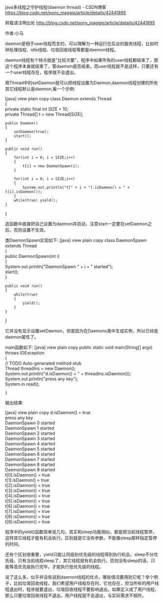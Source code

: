 java多线程之守护线程(daemon thread) - CSDN博客 https://blog.csdn.net/pony_maggie/article/details/42441895


转载请注明出处
http://blog.csdn.net/pony_maggie/article/details/42441895

作者:小马

daemon是相于user线程而言的，可以理解为一种运行在后台的服务线程，比如时钟处理线程、idle线程、垃圾回收线程等都是daemon线程。



daemon线程有个特点就是"比较次要"，程序中如果所有的user线程都结束了，那这个程序本身就结束了，管daemon是否结束。而user线程就不是这样，只要还有一个user线程存在，程序就不会退出。


用Thread中的setDaemon就可以把线程设置为Daemon,daemon线程创建的所有其它线程默认是daemon,看一个示例:

[java] view plain copy
class Daemon extends Thread  
{  
    private static final int SIZE = 10;  
    private Thread[] t = new Thread[SIZE];  
      
    public Daemon()  
    {  
        setDaemon(true);  
        start();  
    }  
      
    public void run()  
    {  
        for(int i = 0; i < SIZE;i++)  
        {  
            t[i] = new DaemonSpawn(i);  
        }  
          
        for(int i = 0; i < SIZE;i++)  
        {  
            System.out.println("t[" + i + "].isDaemon() = " + t[i].isDaemon());  
        }  
        while(true) yield();  
    }  
}  

造函数中直接把自己设置为daemon并启动，注意start一定要在setDaemon之后，否则设置不生效。


类DaemonSpawn实现如下:
[java] view plain copy
class DaemonSpawn extends Thread  
{  
    public DaemonSpawn(int i)  
    {  
        System.out.println("DaemonSpawn " + i + " started");  
        start();  
    }  
      
    public void run()  
    {  
        while(true)  
        {  
            yield();  
        }  
    }  
}  

它并没有显示设置setDaemon，但是因为在Daemons类中生成实例，所以已经是daemon属性了。

main函数如下:
[java] view plain copy
public static void main(String[] args) throws IOException  
    {  
        // TODO Auto-generated method stub  
        Thread threadIns = new Daemon();  
        System.out.println("d.isDaemon() = " + threadIns.isDaemon());  
        System.out.println("press any key");  
        System.in.read();  
  
    }  




输出结果:

[java] view plain copy
d.isDaemon() = true  
press any key  
DaemonSpawn 0 started  
DaemonSpawn 1 started  
DaemonSpawn 2 started  
DaemonSpawn 3 started  
DaemonSpawn 4 started  
DaemonSpawn 5 started  
DaemonSpawn 6 started  
DaemonSpawn 7 started  
DaemonSpawn 8 started  
DaemonSpawn 9 started  
t[0].isDaemon() = true  
t[1].isDaemon() = true  
t[2].isDaemon() = true  
t[3].isDaemon() = true  
t[4].isDaemon() = true  
t[5].isDaemon() = true  
t[6].isDaemon() = true  
t[7].isDaemon() = true  
t[8].isDaemon() = true  
t[9].isDaemon() = true  


程序中的yield()函数简单说几句，其实和sleep功能相似，都是把当前线程暂停，这样其它线程才能有机会执行。区别就是它没有参数，不能像sleep那样指定暂停的时间。

还有个区别很重要，yield只能让同级别优先级的线程得到执行机会。sleep不分优先级，只有当前线程sleep了，其它线程就有机会执行。否则没有sleep的话，只能等高优先级执行完毕，才能执行低优先级的线程。

说了这么多，似乎并没有说到daemon线程的优点，哪些情况要用到它呢？举个例子，比如垃圾回收线程，我们希望用户线程存在时，它也存在，但当所有的用户线程退出时，程序就要退出，垃圾回收线程不要影响退出。如果定义成了用户线程，那么只要垃圾回收线程不退出，用户线程就不会退出，与实际需求不相符。